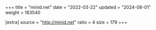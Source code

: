 +++
title = "minid.net"
date = "2022-03-22"
updated = "2024-08-01"
weight = 183540

[extra]
source = "http://minid.net"
ratio = 4
size = 179
+++
